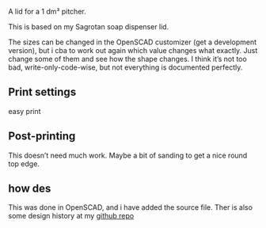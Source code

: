 A lid for a 1 dm³ pitcher.

This is based on my Sagrotan soap dispenser lid.

The sizes can be changed in the OpenSCAD customizer (get a development version), but i cba to work out again which value changes what exactly. Just change some of them and see how the shape changes. I think it’s not too bad, write-only-code-wise, but not everything is documented perfectly.

## Print settings

easy print

## Post-printing

This doesn’t need much work. Maybe a bit of sanding to get a nice round top edge.

## how des

This was done in OpenSCAD, and i have added the source file. Ther is also some design history at my [github repo](https://github.com/ospalh/Sifenspenderdeckel)
